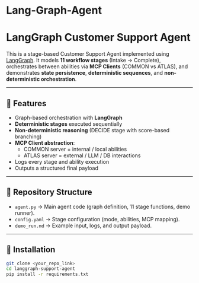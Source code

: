 # Lang-Graph-Agent
# LangGraph Customer Support Agent

This is a stage-based Customer Support Agent implemented using [LangGraph](https://github.com/langchain-ai/langgraph).
It models **11 workflow stages** (Intake → Complete), orchestrates between abilities via **MCP Clients** (COMMON vs ATLAS), and
demonstrates **state persistence**, **deterministic sequences**, and **non-deterministic orchestration**.

---

## 🎯 Features
- Graph-based orchestration with **LangGraph**
- **Deterministic stages** executed sequentially
- **Non-deterministic reasoning** (DECIDE stage with score-based branching)
- **MCP Client abstraction**:
  - COMMON server = internal / local abilities
  - ATLAS server = external / LLM / DB interactions
- Logs every stage and ability execution
- Outputs a structured final payload

---

## 📂 Repository Structure
- `agent.py` → Main agent code (graph definition, 11 stage functions, demo runner).
- `config.yaml` → Stage configuration (mode, abilities, MCP mapping).
- `demo_run.md` → Example input, logs, and output payload.

---

## 🚀 Installation
```bash
git clone <your_repo_link>
cd langgraph-support-agent
pip install -r requirements.txt
